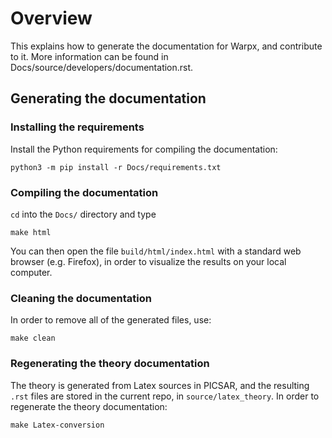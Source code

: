 # Overview

This explains how to generate the documentation for Warpx, and contribute to it.
More information can be found in Docs/source/developers/documentation.rst.

## Generating the documentation

### Installing the requirements

Install the Python requirements for compiling the documentation:
```
python3 -m pip install -r Docs/requirements.txt
```

### Compiling the documentation

`cd` into the `Docs/` directory and type
```
make html
```
You can then open the file `build/html/index.html` with a standard web browser (e.g. Firefox), in order to visualize the results on your local computer.

### Cleaning the documentation

In order to remove all of the generated files, use:
```
make clean
```

### Regenerating the theory documentation

The theory is generated from Latex sources in PICSAR, and the resulting `.rst`
files are stored in the current repo, in `source/latex_theory`. In order to
regenerate the theory documentation:
```
make Latex-conversion
```
